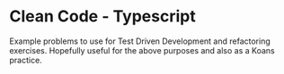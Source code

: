 # Clean Code - Typescript

Example problems to use for Test Driven Development and refactoring exercises. Hopefully useful for the above purposes and also as a Koans practice.
